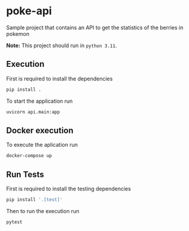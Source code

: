 # poke-api
Sample project that contains an API to get the statistics of the berries in pokemon


**Note:** This project should run in `python 3.11`.

## Execution

First is required to install the dependencies

```bash
pip install .
```

To start the application run

```bash
uvicorn api.main:app
```

## Docker execution

To execute the aplication run

```bash
docker-compose up
```

## Run Tests

First is required to install the testing dependencies

```bash
pip install '.[test]'
```

Then to run the execution run
```bash
pytest
```
